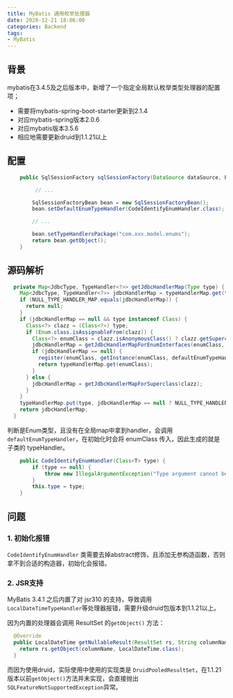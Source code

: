 ```yaml
---
title: MyBatis 通用枚举处理器
date: 2020-12-21 18:06:00
categories: Backend
tags:
- MyBatis
---
```


##  背景

mybatis在3.4.5及之后版本中，新增了一个指定全局默认枚举类型处理器的配置项；

+ 需要将mybatis-spring-boot-starter更新到2.1.4
+ 对应mybatis-spring版本2.0.6
+ 对应mybatis版本3.5.6
+ 相应地需要更新druid到1.1.21以上

<!-- more -->

##  配置

```java
    public SqlSessionFactory sqlSessionFactory(DataSource dataSource, PageHelper pageHelper, MybatisInterceptor mybatisInterceptor) throws Exception {

		 // ...

        SqlSessionFactoryBean bean = new SqlSessionFactoryBean();
        bean.setDefaultEnumTypeHandler(CodeIdentifyEnumHandler.class);

        // ...

        bean.setTypeHandlersPackage("com.xxx.model.enums");
        return bean.getObject();
    }
```

##  源码解析

```java
  private Map<JdbcType, TypeHandler<?>> getJdbcHandlerMap(Type type) {
    Map<JdbcType, TypeHandler<?>> jdbcHandlerMap = typeHandlerMap.get(type);
    if (NULL_TYPE_HANDLER_MAP.equals(jdbcHandlerMap)) {
      return null;
    }
    if (jdbcHandlerMap == null && type instanceof Class) {
      Class<?> clazz = (Class<?>) type;
      if (Enum.class.isAssignableFrom(clazz)) {
        Class<?> enumClass = clazz.isAnonymousClass() ? clazz.getSuperclass() : clazz;
        jdbcHandlerMap = getJdbcHandlerMapForEnumInterfaces(enumClass, enumClass);
        if (jdbcHandlerMap == null) {
          register(enumClass, getInstance(enumClass, defaultEnumTypeHandler));
          return typeHandlerMap.get(enumClass);
        }
      } else {
        jdbcHandlerMap = getJdbcHandlerMapForSuperclass(clazz);
      }
    }
    typeHandlerMap.put(type, jdbcHandlerMap == null ? NULL_TYPE_HANDLER_MAP : jdbcHandlerMap);
    return jdbcHandlerMap;
  }
```

判断是Enum类型，且没有在全局map中拿到handler，会调用`defaultEnumTypeHandler`，在初始化时会将 enumClass 传入，因此生成的就是子类的 typeHandler。

```java
    public CodeIdentifyEnumHandler(Class<T> type) {
        if (type == null) {
            throw new IllegalArgumentException("Type argument cannot be null");
        }
        this.type = type;
    }
```

##  问题

###  1. 初始化报错

`CodeIdentifyEnumHandler` 类需要去掉abstract修饰，且添加无参构造函数，否则拿不到合适的构造器，初始化会报错。

###  2. JSR支持

MyBatis 3.4.1 之后内置了对 jsr310 的支持，导致调用`LocalDateTimeTypeHandler`等处理器报错，需要升级druid包版本到1.1.21以上。

因为内置的处理器会调用 ResultSet 的`getObject()` 方法：
```java
  @Override
  public LocalDateTime getNullableResult(ResultSet rs, String columnName) throws SQLException {
    return rs.getObject(columnName, LocalDateTime.class);
  }
```

而因为使用druid，实际使用中使用的实现类是 `DruidPooledResultSet`，在1.1.21版本以前`getObject()`方法并未实现，会直接抛出`SQLFeatureNotSupportedException`异常。
